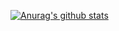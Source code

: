 [![Anurag's github stats](https://github-readme-stats.vercel.app/api?username=liufg520&count_private=true&show_icons=true&theme=vue)](https://github.com/liufg520/github-readme-stats)
